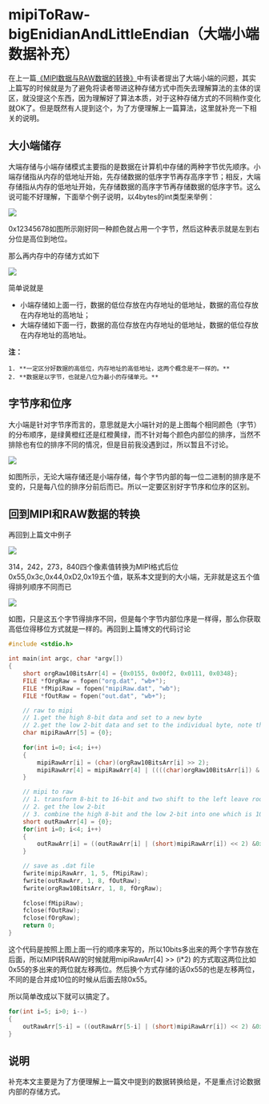 # mipiToRaw-bigEnidianAndLittleEndian（大端小端数据补充）

在上一篇[《MIPI数据与RAW数据的转换》](https://zhuanlan.zhihu.com/p/385817986)中有读者提出了大端小端的问题，其实上篇写的时候就是为了避免将读者带进这种存储方式中而失去理解算法的主体的误区，就没提这个东西，因为理解好了算法本质，对于这种存储方式的不同稍作变化就OK了。但是既然有人提到这个，为了方便理解上一篇算法，这里就补充一下相关的说明。

## 大小端储存

大端存储与小端存储模式主要指的是数据在计算机中存储的两种字节优先顺序。小端存储指从内存的低地址开始，先存储数据的低序字节再存高序字节；相反，大端存储指从内存的低地址开始，先存储数据的高序字节再存储数据的低序字节。这么说可能不好理解，下面举个例子说明，以4bytes的int类型来举例：



![](E:\Fred\ISP\ISPAlgorithmStudy\MipiToRaw\imgs\1.jpg)

0x12345678如图所示刚好同一种颜色就占用一个字节，然后这种表示就是左到右分位是高位到地位。

那么再内存中的存储方式如下

![](E:\Fred\ISP\ISPAlgorithmStudy\MipiToRaw\imgs\2.jpg)

简单说就是

- 小端存储如上面一行，数据的低位存放在内存地址的低地址，数据的高位存放在内存地址的高地址；
- 大端存储如下面一行，数据的高位存放在内存地址的低地址，数据的低位存放在内存地址的高地址。

**注：**

	1. **一定区分好数据的高低位，内存地址的高低地址，这两个概念是不一样的。**
 	2. **数据是以字节，也就是八位为最小的存储单元。**

## 字节序和位序

大小端是针对字节序而言的，意思就是大小端针对的是上图每个相同颜色（字节）的分布顺序，是绿黄橙红还是红橙黄绿，而不针对每个颜色内部位的排序，当然不排除也有位的排序不同的情况，但是目前我没遇到过，所以暂且不讨论。

![](E:\Fred\ISP\ISPAlgorithmStudy\MipiToRaw\imgs\3.jpg)

如图所示，无论大端存储还是小端存储，每个字节内部的每一位二进制的排序是不变的，只是每八位的排序分前后而已。所以一定要区别好字节序和位序的区别。

## 回到MIPI和RAW数据的转换

再回到上篇文中例子

![](E:\Fred\ISP\ISPAlgorithmStudy\MipiToRaw\imgs\rawToMipi.jpg)

314，242，273，840四个像素值转换为MIPI格式后位0x55,0x3c,0x44,0xD2,0x19五个值，联系本文提到的大小端，无非就是这五个值得排列顺序不同而已

![](E:\Fred\ISP\ISPAlgorithmStudy\MipiToRaw\imgs\4.jpg)

如图，只是这五个字节得排序不同，但是每个字节内部位序是一样得，那么你获取高低位得移位方式就是一样的。再回到上篇博文的代码讨论

```c
#include <stdio.h>

int main(int argc, char *argv[])
{
    short orgRaw10BitsArr[4] = {0x0155, 0x00f2, 0x0111, 0x0348};
    FILE *fOrgRaw = fopen("org.dat", "wb+");
    FILE *fMipiRaw = fopen("mipiRaw.dat", "wb");
    FILE *fOutRaw = fopen("out.dat", "wb+");

    // raw to mipi
    // 1.get the high 8-bit data and set to a new byte
    // 2.get the low 2-bit data and set to the individual byte, note the pos of the 2-bit
    char mipiRawArr[5] = {0};
    
    for(int i=0; i<4; i++)
    {
        mipiRawArr[i] = (char)(orgRaw10BitsArr[i] >> 2);
        mipiRawArr[4] = mipiRawArr[4] | ((((char)orgRaw10BitsArr[i]) & 0x03)<< (2*i));
    }

    // mipi to raw
    // 1. transform 8-bit to 16-bit and two shift to the left leave room for the low 2-bit
    // 2. get the low 2-bit
    // 3. combine the high 8-bit and the low 2-bit into one which is 10bits
    short outRawArr[4] = {0};
    for(int i=0; i<4; i++)
    {
        outRawArr[i] = ((outRawArr[i] | (short)mipiRawArr[i]) << 2) &0x3FF | ((mipiRawArr[4] >> (i*2)) & 0x03);
    }

    // save as .dat file
    fwrite(mipiRawArr, 1, 5, fMipiRaw);
    fwrite(outRawArr, 1, 8, fOutRaw);
    fwrite(orgRaw10BitsArr, 1, 8, fOrgRaw);
    
    fclose(fMipiRaw);
    fclose(fOutRaw);
    fclose(fOrgRaw);
    return 0;
}
```

这个代码是按照上图上面一行的顺序来写的，所以10bits多出来的两个字节存放在后面，所以MIPI转RAW的时候就用mipiRawArr[4] >> (i\*2) 的方式取这两位比如0x55的多出来的两位就左移两位。然后换个方式存储的话0x55的也是左移两位，不同的是合并成10位的时候从后面去除0x55。

所以简单改成以下就可以搞定了。

```c
for(int i=5; i>0; i--)
{
	outRawArr[5-i] = ((outRawArr[5-i] | (short)mipiRawArr[i]) << 2) &0x3FF | ((mipiRawArr[0] >> ((5-i）*2)) & 0x03);
}
```

## 说明

补充本文主要是为了方便理解上一篇文中提到的数据转换给是，不是重点讨论数据内部的存储方式。